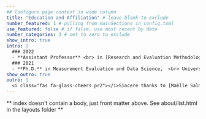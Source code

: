 ```yaml
---
## Configure page content in wide column
title: "Education and Affiliation" # leave blank to exclude
number_featured: 1 # pulling from mainSections in config.toml
use_featured: false # if false, use most recent by date
number_categories: 3 # set to zero to exclude
show_intro: true
intro: |
  ### 2022 
  - **Assistant Professor** <br> in [Research and Evaluation Methodology](https://education.ufl.edu/research-evaluation-methods/) <br> [College of Education](https://education.ufl.edu), University of Florida, Gainesville, FL  
  ### 2021 
  - **Ph.D.** in Measurement Evaluation and Data Science,  <br> University of Alberta, Edmonton, AB, Canada   
show_outro: true
outro: |
  <i class="fas fa-glass-cheers pr2"></i>Sincere thanks to [Maëlle Salmon](https://masalmon.eu/) for her help naming this Hugo theme!
---
```


** index doesn't contain a body, just front matter above.
See about/list.html in the layouts folder **